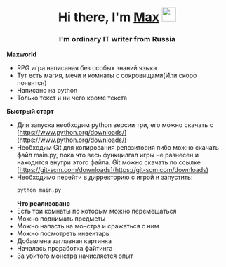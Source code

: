 <h1 align="center">Hi there, I'm <a href="https://dzen.ru/bobkov_tech" target="_blank">Max</a> 
<img src="https://github.com/blackcater/blackcater/raw/main/images/Hi.gif" height="32"/></h1>
<h3 align="center">I'm ordinary IT writer from Russia</h3>

**Maxworld**

- RPG игра написаная без особых знаний языка
- Тут есть магия, мечи и комнаты с сокровищами(Или скоро появятся)
- Написано на python
- Только текст и ни чего кроме текста

**Быстрый старт**

- Для запуска необходим python версии три, его можно скачать с [https://www.python.org/downloads/](https://www.python.org/downloads/)
- Необходим Git для копирования репозитория либо можно скачать файл main.py, пока что весь функцилгал игры не разнесен и находится внутри этого файла. Git можно скачать по ссылке [https://git-scm.com/downloads](https://git-scm.com/downloads)
- Необходимо перейти в дирректорию с игрой и запустить:
  ```cmd
  python main.py
  ```
  **Что реализовано**
- Есть три комнаты по которым можно перемещаться
- Можно поднимать предметы
- Можно напасть на монстра и сражаться с ним
- Можно посмотреть инвентарь
- Добавлена заглавная картинка
- Началась проработка файтинга
- За убитого монстра начисляется опыт
